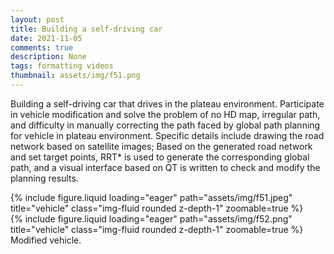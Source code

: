 ```yaml
---
layout: post
title: Building a self-driving car
date: 2021-11-05
comments: true
description: None
tags: formatting videos
thumbnail: assets/img/f51.png
---
```


Building a self-driving car that drives in the plateau environment. Participate in vehicle modification and solve the problem of no HD map, irregular path, and difficulty in manually correcting the path faced by global path planning for vehicle in plateau environment. Specific details include drawing the road network based on satellite images; Based on the generated road network and set target points, RRT* is used to generate the corresponding global path, and a visual interface based on QT is written to check and modify the planning results.


<div class="row mt-3">
    <div class="col-sm mt-3 mt-md-0">
        {% include figure.liquid loading="eager" path="assets/img/f51.jpeg" title="vehicle" class="img-fluid rounded z-depth-1" zoomable=true %} 
    </div>
    <div class="col-sm mt-3 mt-md-0">
        {% include figure.liquid loading="eager" path="assets/img/f52.png" title="vehicle" class="img-fluid rounded z-depth-1" zoomable=true %}
    </div>
</div>
<div class="caption">
    Modified vehicle.
</div>

